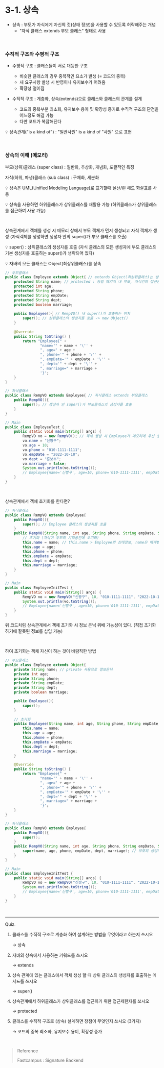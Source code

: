# 3-1. 상속

- 상속 : 부모가 자식에게 자신의 것(상태 정보)을 사용할 수 있도록 허락해주는 개념
  - "자식 클래스 extends 부모 클래스" 형태로 사용

<br/>

### 수직적 구조와 수평적 구조

- 수평적 구조 : 클래스들이 서로 대등한 구조
  - 비슷한 클래스의 경우 중복적인 요소가 발생 (= 코드의 중복)
  - 새 요구사항 발생 시 반영이나 유지보수가 어려움
  - 확장성 떨어짐

- 수직적 구조 : 계층화, 상속(extends)으로 클래스와 클래스의 관계를 설계
  - 코드의 중복부분 최소화, 유지보수 용이 및 확장성 증가로 수직적 구조의 단점을 어느정도 해결 가능
  - 다만 코드가 복잡해진다

:bulb: 상속관계("is a kind of") : "일반사원" is a kind of "사원" 으로 표현

<br/>

### 상속의 이해 (메모리)

부모(상위)클래스 (super class) : 일반화, 추상화, 개념화, 포괄적인 특징

자식(하위, 파생)클래스 (sub class) : 구체화, 세분화

:bulb: 상속은 UML(Unified Modeling Language)로 표기할때 실선/흰 헤드 화살표를 사용

:bulb: 상속을 사용하면 하위클래스가 상위클래스를 재활용 가능 (하위클래스가 상위클래스를 접근하여 사용 가능)

<br/>

상속관계에서 객체를 생성 시 메모리 상에서 부모 객체가 먼저 생성되고 자식 객체가 생성 (자식객체를 생성하면 생성자 안의 super()가 부모 클래스를 호출)

:bulb: super() : 상위클래스의 생성자를 호출 (자식 클래스의 모든 생성자에 부모 클래스의 기본 생성자를 호출하는 super()가 생략되어 있다)

:bulb: 자바의 모든 클래스는 Object(최상위클래스)를 상속

```java
// 부모클래스
public class Employee extends Object{ // extends Object(최상위클래스)는 생략 가능
    protected String name; // protected : 동일 패키지 내 부모, 자식간의 접근은 허용
    protected int age;
    protected String phone;
    protected String empDate;
    protected String dept;
    protected boolean marriage;
    
    public Employee(){ // RempVO() 내 super()가 호출하는 위치
        super(); // 상위클래스의 생성자를 호출 -> new Object()
    }
    
    @Override
    public String toString() {
        return "Employee{" +
                "name='" + name + '\'' +
                ", age=" + age +
                ", phone='" + phone + '\'' +
                ", empDate='" + empDate + '\'' +
                ", dept='" + dept + '\'' +
                ", marriage=" + marriage +
                '}';
    }
}
```

```java
// 자식클래스
public class RempVO extends Employee{ // 자식클래스 extends 부모클래스
    public RempVO(){
        super(); // 생성자 안 super()가 부모클래스의 생성자를 호출
    }
}
```

```java
// Main
public class EmployeeTest {
    public static void main(String[] args) {
        RempVO vo = new RempVO(); // 객체 생성 시 Employee가 메모리에 우선 생성 후 RempVO 객체가 생성, 둘다 접근 가능
        vo.name = "신짱구";
        vo.age = 10;
        vo.phone = "010-1111-1111";
        vo.empDate = "2022-10-10";
        vo.dept = "홍보부";
        vo.marriage = false;
        System.out.println(vo.toString()); 
        // Employee{name='신짱구', age=10, phone='010-1111-1111', empDate='2022-10-10', dept='홍보부', marriage=false}
    }
}
```

<br/>

상속관계에서 객체 초기화를 한다면?

```java
// 자식클래스
public class RempVO extends Employee{
    public RempVO(){
        super(); // Employee 클래스의 생성자를 호출
    }
    public RempVO(String name, int age, String phone, String empDate, String dept, boolean marriage){
        // 초기화 (자식이 부모의 기억공간에 초기화)
        this.name = name; // this.name > Employee의 상태정보, name은 매개변수 String name
        this.age = age;
        this.phone = phone;
        this.empDate = empDate;
        this.dept = dept;
        this.marriage = marriage;
    }
}
```

```java
// Main
public class EmployeeInitTest {
    public static void main(String[] args) {
        RempVO vo = new RempVO("신짱구", 10, "010-1111-1111", "2022-10-10", "홍보부", false);
        System.out.println(vo.toString());
        // Employee{name='신짱구', age=10, phone='010-1111-1111', empDate='2022-10-10', dept='홍보부', marriage=false}
    }
}
```

위 코드처럼 상속관계에서 객체 초기화 시 정보 은닉 위배 가능성이 있다. (직접 초기화 하기에 잘못된 정보를 삽입 가능)

<br/>

하여 초기화는 객체 자신이 하는 것이 바람직한 방법

```java
// 부모클래스
public class Employee extends Object{
    private String name; // private 사용으로 정보은닉
    private int age;
    private String phone;
    private String empDate;
    private String dept;
    private boolean marriage;

    public Employee(){
        super();
    }
	
    // 초기화
    public Employee(String name, int age, String phone, String empDate, String dept, boolean marriage) {
        this.name = name;
        this.age = age;
        this.phone = phone;
        this.empDate = empDate;
        this.dept = dept;
        this.marriage = marriage;
    }

    @Override
    public String toString() {
        return "Employee{" +
                "name='" + name + '\'' +
                ", age=" + age +
                ", phone='" + phone + '\'' +
                ", empDate='" + empDate + '\'' +
                ", dept='" + dept + '\'' +
                ", marriage=" + marriage +
                '}';
    }
}

```

```java
// 자식클래스
public class RempVO extends Employee{
    public RempVO(){
        super();
    }
    public RempVO(String name, int age, String phone, String empDate, String dept, boolean marriage){
        super(name, age, phone, empDate, dept, marriage); // 부모의 생성자를 호출
    }
}
```

```java
// Main
public class EmployeeInitTest {
    public static void main(String[] args) {
        RempVO vo = new RempVO("신짱구", 10, "010-1111-1111", "2022-10-10", "홍보부", false);
        System.out.println(vo.toString());
        // Employee{name='신짱구', age=10, phone='010-1111-1111', empDate='2022-10-10', dept='홍보부', marriage=false}
    }
}
```

<br/>

---

Quiz.

1. 클래스를 수직적 구조로 계층화 하여 설계하는 방법을 무엇이라고 하는지 쓰시오

   → 상속

2. 자바의 상속에서 사용하는 키워드를 쓰시오

   → extends

3. 상속 관계에 있는 클래스에서 객체 생성 할 때 상위 클래스의 생성자를 호출하는 메서드를 쓰시오

   → super()

4. 상속관계에서 하위클래스가 상위클래스를 접근하기 위한 접근제한자를 쓰시오

   → protected

5. 클래스를 수직적 구조로 (상속) 설계하면 장점이 무엇인지 쓰시오 (3가지)

   → 코드의 중복 최소화, 유지보수 용이, 확장성 증가

<br/>

> Reference
>
> Fastcampus : Signature Backend